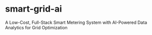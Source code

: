 # smart-grid-ai
A Low-Cost, Full-Stack Smart Metering System with AI-Powered Data Analytics for Grid Optimization
